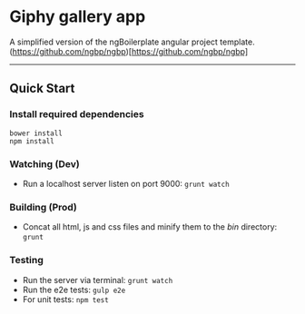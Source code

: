 # Giphy gallery app

A simplified version of the ngBoilerplate angular project template.
(https://github.com/ngbp/ngbp)[https://github.com/ngbp/ngbp]

***

## Quick Start

### Install required dependencies
```
bower install
npm install
```

### Watching (Dev)

* Run a localhost server listen on port 9000:
`grunt watch`

### Building (Prod)

* Concat all html, js and css files and minify them to the *bin* directory:
`grunt`

### Testing

* Run the server via terminal:
`grunt watch`
* Run the e2e tests:
`gulp e2e`
* For unit tests:
`npm test`
